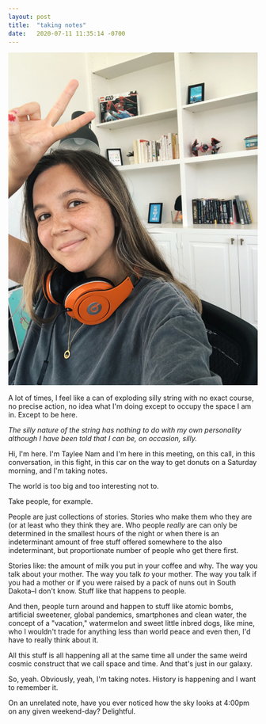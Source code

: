```yaml
---
layout: post
title:  "taking notes"
date:   2020-07-11 11:35:14 -0700
---
```


![TakingNotes](/assets/images/TakingNotes.JPG)

A lot of times, I feel like a can of exploding silly string with no exact course, no precise action, no idea what I'm doing except to occupy the space I am in. Except to be here.

*The silly nature of the string has nothing to do with my own personality although I have been told that I can be, on occasion, silly.*

Hi, I'm here. I'm Taylee Nam and I'm here in this meeting, on this call, in this conversation, in this fight, in this car on the way to get donuts on a Saturday morning, and I'm taking notes.

The world is too big and too interesting not to.

Take people, for example.

People are just collections of stories. Stories who make them who they are (or at least who they think they are. Who people *really* are can only be determined in the smallest hours of the night or when there is an indeterminant amount of free stuff offered somewhere to the  also indeterminant, but proportionate number of people who get there first.

Stories like: the amount of milk you put in your coffee and why. The way you talk about your mother. The way you talk *to* your mother. The way you talk if you had a mother or if you were raised by a pack of nuns out in South Dakota–I don't know. Stuff like that happens to people. 

And then, people turn around and happen to stuff like atomic bombs, artificial sweetener, global pandemics, smartphones and clean water, the concept of a "vacation," watermelon and sweet little inbred dogs, like mine, who I wouldn't trade for anything less than world peace and even then, I'd have to really think about it.

All this stuff is all happening all at the same time all under the same weird cosmic construct that we call space and time. And that's just in our galaxy. 

So, yeah. Obviously, yeah, I'm taking notes. History is happening and I want to remember it.

On an unrelated note, have you ever noticed how the sky looks at 4:00pm on any given weekend-day? Delightful.